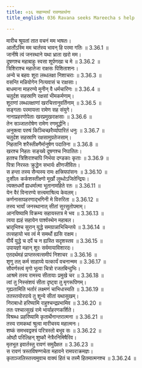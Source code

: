 ```yaml
---
title: ०३६ सहाय्यार्थं रावणप्रार्थना
title_english: 036 Ravana seeks Mareecha s help

---
```



मारीच श्रूयतां तात वचनं मम भाषतः।  
आर्तोऽस्मि मम चार्तस्य भावन् हि परमा गतिः ॥ 3.36.1 ॥   
जानीषे त्वं जनस्थाने यथा भ्राता खरो मम।  
दूषणश्च महाबाहुः स्वसा शूर्पणखा च मे ॥ 3.36.2 ॥   
त्रिशिराश्च महातेजा राक्षसः पिशिताशनः।  
अन्ये च बहवः शूरा लब्धलक्षा निशाचराः ॥ 3.36.3 ॥   
वसन्ति मन्नियोगेन नित्यवासं च राक्षसाः।  
बाधमाना माहरण्ये मुनीन् वै धर्मचारिणः ॥ 3.36.4 ॥   
चतुर्दश सहस्राणि रक्षसां भीमकर्मणाम्।  
शूराणां लब्धलक्षाणां खरचित्तानुवर्तिनाम् ॥ 3.36.5 ॥   
सङ्गताः परमायत्ता रामेण सह संयुगे।  
नानाप्रहरणोपेताः खरप्रमुखराक्षसाः ॥ 3.36.6 ॥   
तेन सञ्जातरोषेण रामेण रणमूर्द्धनि।  
अनुक्त्वा परुषं किञ्चिच्छरैर्व्यापारितं धनुः ॥ 3.36.7 ॥   
चतुर्दश सहस्राणि रक्षसामुग्रतेजसाम्।  
निहतानि शरैस्तीक्ष्णैर्मानुषेण पदातिना ॥ 3.36.8 ॥   
खरश्च निहतः सङ्ख्ये दूषणश्च निपातितः।  
हतश्च त्रिशिराश्चापि निर्भया दण्डकाः कृताः ॥ 3.36.9 ॥   
पित्रा निरस्तः क्रुद्धेन सभार्यः क्षीणजीवितः।  
स हन्ता तस्य सैन्यस्य रामः क्षत्त्रियपांसनः ॥ 3.36.10 ॥   
दुःशीलः कर्कशस्तीक्ष्णो मूर्खो लुब्धोऽजितेन्द्रियः।  
त्यक्तधर्मो ह्यधर्मात्मा भूतानामहिते रतः ॥ 3.36.11 ॥   
येन वैरं विनारण्ये सत्त्वमाश्रित्य केवलम्।  
कर्णनासापहरणाद्भगिनी मे विरुरिता ॥ 3.36.12 ॥   
तस्य भार्यां जनस्थानात् सीतां सुरसुतोपमाम्।  
आनयिष्यामि विक्रम्य सहायस्तत्र मे भव ॥ 3.36.13 ॥   
त्वया ह्यहं सहायेन पार्श्वस्थेन महाबल।  
भ्रातृभिश्च सुरान् युद्धे समग्रान्नाभिचिन्तये ॥ 3.36.14 ॥   
तत्सहायो भव त्वं मे समर्थो ह्यसि राक्षम।  
वीर्ये युद्धे च दर्पे च न ह्यस्ति सदृशस्तव ॥ 3.36.15 ॥   
उपायज्ञो महान् शूरः सर्वमायाविशारदः।  
एतदर्थमहं प्राप्तस्त्वत्समीपं निशाचर ॥ 3.36.16 ॥   
शृणु तत् कर्म साहाय्ये यत्कार्यं वचनान्मम ॥ 3.36.17 ॥   
सौवर्णस्त्वं मृगो भूत्वा चित्रो रजतबिन्दुभिः।  
आश्रमे तस्य रामस्य सीतायाः प्रमुखे चर ॥ 3.36.18 ॥   
त्वां तु निस्संशयं सीता दृष्ट्वा तु मृगरूपिणम्।  
गृह्यतामिति भर्तारं लक्ष्मणं चाभिधास्यति ॥ 3.36.19 ॥   
ततस्तयोरपाये तु शून्ये सीतां यथासुखम्।  
निराबाधो हरिष्यामि राहुश्चन्द्रप्रभामिव ॥ 3.36.20 ॥   
ततः पश्चात्सुखं रामे भार्याहरणकर्शिते।  
विश्रब्धः प्रहरिष्यामि कृतार्थेनान्तरात्मना ॥ 3.36.21 ॥   
तस्य रामकथां श्रुत्वा मारीचस्य महात्मनः।  
शष्कं समभवद्वक्त्रं परित्रस्तो बभूव सः ॥ 3.36.22 ॥   
ओष्ठौ परिलिहन् शुष्कौ नेत्रैरनिमिषैरिव।  
मृतभूत इवार्तस्तु रावणं समुदैक्षत ॥ 3.36.23 ॥   
स रावणं त्रस्तविषण्णचेता महावने रामपराक्रमज्ञः।  
कृताञ्जलिस्तत्त्वमुवाच वाक्यं हितं च तस्मै हितमात्मनश्च ॥ 3.36.24 ॥   